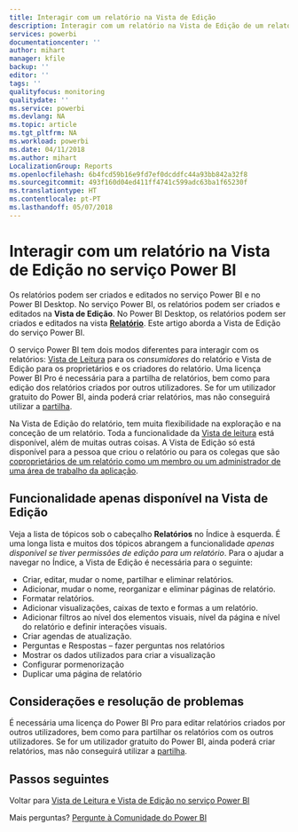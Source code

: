 ```yaml
---
title: Interagir com um relatório na Vista de Edição
description: Interagir com um relatório na Vista de Edição de um relatório no serviço Power BI
services: powerbi
documentationcenter: ''
author: mihart
manager: kfile
backup: ''
editor: ''
tags: ''
qualityfocus: monitoring
qualitydate: ''
ms.service: powerbi
ms.devlang: NA
ms.topic: article
ms.tgt_pltfrm: NA
ms.workload: powerbi
ms.date: 04/11/2018
ms.author: mihart
LocalizationGroup: Reports
ms.openlocfilehash: 6b4fcd59b16e9fd7ef0dcddfc44a93bb842a32f8
ms.sourcegitcommit: 493f160d04ed411ff4741c599adc63ba1f65230f
ms.translationtype: HT
ms.contentlocale: pt-PT
ms.lasthandoff: 05/07/2018
---
```

# <a name="interact-with-a-report-in-editing-view-in-power-bi-service"></a>Interagir com um relatório na Vista de Edição no serviço Power BI
Os relatórios podem ser criados e editados no serviço Power BI e no Power BI Desktop. No serviço Power BI, os relatórios podem ser criados e editados na **Vista de Edição**. No Power BI Desktop, os relatórios podem ser criados e editados na vista [**Relatório**](desktop-report-view.md). Este artigo aborda a Vista de Edição do serviço Power BI. 

O serviço Power BI tem dois modos diferentes para interagir com os relatórios: [Vista de Leitura](service-reading-view-and-editing-view.md) para os *consumidores* do relatório e Vista de Edição para os proprietários e os criadores do relatório.  Uma licença Power BI Pro é necessária para a partilha de relatórios, bem como para edição dos relatórios criados por outros utilizadores. Se for um utilizador gratuito do Power BI, ainda poderá criar relatórios, mas não conseguirá utilizar a [partilha](service-share-reports.md).    

Na Vista de Edição do relatório, tem muita flexibilidade na exploração e na conceção de um relatório. Toda a funcionalidade da [Vista de leitura](service-reading-view-and-editing-view.md) está disponível, além de muitas outras coisas. A Vista de Edição só está disponível para a pessoa que criou o relatório ou para os colegas que são [coproprietários de um relatório como um membro ou um administrador de uma área de trabalho da aplicação](service-create-distribute-apps.md).

## <a name="functionality-only-available-in-editing-view"></a>Funcionalidade apenas disponível na Vista de Edição
Veja a lista de tópicos sob o cabeçalho **Relatórios** no Índice à esquerda. É uma longa lista e muitos dos tópicos abrangem a funcionalidade *apenas disponível se tiver permissões de edição para um relatório*.  Para o ajudar a navegar no Índice, a Vista de Edição é necessária para o seguinte:

* Criar, editar, mudar o nome, partilhar e eliminar relatórios.
* Adicionar, mudar o nome, reorganizar e eliminar páginas de relatório.
* Formatar relatórios.
* Adicionar visualizações, caixas de texto e formas a um relatório.
* Adicionar filtros ao nível dos elementos visuais, nível da página e nível do relatório e definir interações visuais.
* Criar agendas de atualização.
* Perguntas e Respostas – fazer perguntas nos relatórios
* Mostrar os dados utilizados para criar a visualização 
* Configurar pormenorização
* Duplicar uma página de relatório

## <a name="considerations-and-troubleshooting"></a>Considerações e resolução de problemas
É necessária uma licença do Power BI Pro para editar relatórios criados por outros utilizadores, bem como para partilhar os relatórios com os outros utilizadores.  Se for um utilizador gratuito do Power BI, ainda poderá criar relatórios, mas não conseguirá utilizar a [partilha](service-share-reports.md).


## <a name="next-steps"></a>Passos seguintes
Voltar para [Vista de Leitura e Vista de Edição no serviço Power BI](service-reading-view-and-editing-view.md)

Mais perguntas? [Pergunte à Comunidade do Power BI](http://community.powerbi.com/)

